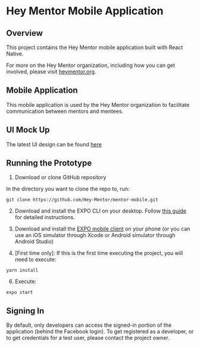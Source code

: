 # Hey Mentor Mobile Application 

## Overview 

This project contains the Hey Mentor mobile application built with React Native.

For more on the Hey Mentor organization, including how you can get involved, please visit [heymentor.org](https://www.heymentor.org/). 

## Mobile Application 

This mobile application is used by the Hey Mentor organization to facilitate communication between mentors and mentees. 

## UI Mock Up 

The latest UI design can be found [here](https://www.figma.com/file/2TOYmQtfx3HTq11em2wZ81/Hey-Mentor---vNext?node-id=0%3A1)

## Running the Prototype 

1. Download or clone GitHub repository 

In the directory you want to clone the repo to, run: 

	git clone https://github.com/Hey-Mentor/mentor-mobile.git


2. Download and install the EXPO CLI on your desktop. Follow [this guide](https://docs.expo.io/versions/latest/introduction/installation/) for detailed instructions. 


3. Download and install the [EXPO mobile client](https://expo.io/tools#client) on your phone (or you can use an iOS simulator through Xcode or Android simulator through Android Studio)


4. [First time only]: If this is the first time executing the project, you will need to execute: 

`yarn install`

6. Execute: 

`expo start` 

## Signing In 

By default, only developers can access the signed-in portion of the application (behind the Facebook login). To get registered as a developer, or to get credentials for a test user, please contact the project owner. 